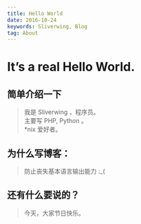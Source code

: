 ```yaml
---
title: Hello World
date: 2016-10-24
keywords: Sliverwing, Blog
tag: About
---
```

# It’s a real Hello World.

## 简单介绍一下

> 我是 Sliverwing ，程序员。  
主要写 PHP, Python 。  
*nix 爱好者。

## 为什么写博客：

> 防止丧失基本语言输出能力 :_(

## 还有什么要说的？

> 今天，大家节日快乐。
